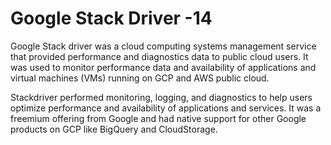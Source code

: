 # Google Stack Driver -14
Google Stack driver was a cloud computing systems management service that provided performance and diagnostics data to public cloud users. It was used to monitor performance data and availability of applications and virtual machines (VMs) running on GCP and AWS public cloud.

Stackdriver performed monitoring, logging, and diagnostics to help users optimize performance and availability of applications and services. It was a freemium offering from Google and had native support for other Google products on GCP like BigQuery and CloudStorage.
